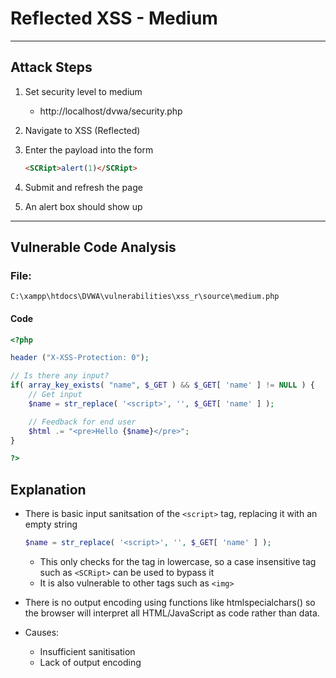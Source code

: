 # Reflected XSS - Medium

---

## Attack Steps

1. Set security level to medium
    - http://localhost/dvwa/security.php

2. Navigate to XSS (Reflected)

3. Enter the payload into the form
    ```html 
    <SCRipt>alert(1)</SCRipt>
    ```

4. Submit and refresh the page

5. An alert box should show up
---

## Vulnerable Code Analysis

### File:
`C:\xampp\htdocs\DVWA\vulnerabilities\xss_r\source\medium.php`

#### Code
```php
<?php

header ("X-XSS-Protection: 0");

// Is there any input?
if( array_key_exists( "name", $_GET ) && $_GET[ 'name' ] != NULL ) {
	// Get input
	$name = str_replace( '<script>', '', $_GET[ 'name' ] );

	// Feedback for end user
	$html .= "<pre>Hello {$name}</pre>";
}

?>
```

## Explanation

- There is basic input sanitsation of the `<script>` tag, replacing it with an empty string 
    ```php 
    $name = str_replace( '<script>', '', $_GET[ 'name' ] );
    ```
    - This only checks for the tag in lowercase, so a case insensitive tag such as `<SCRipt>` can be used to bypass it
    - It is also vulnerable to other tags such as `<img>`

- There is no output encoding using functions like htmlspecialchars() so the browser will interpret all HTML/JavaScript as code rather than data.

- Causes: 
    - Insufficient sanitisation 
    - Lack of output encoding